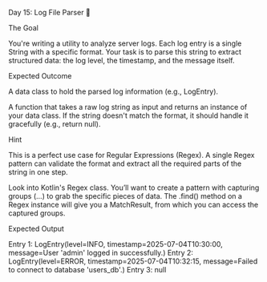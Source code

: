 Day 15: Log File Parser 📜

The Goal

You're writing a utility to analyze server logs. Each log entry is a single String with a specific format. Your task is to parse this string to extract structured data: the log level, the timestamp, and the message itself.

Expected Outcome

A data class to hold the parsed log information (e.g., LogEntry).

A function that takes a raw log string as input and returns an instance of your data class. If the string doesn't match the format, it should handle it gracefully (e.g., return null).

Hint

This is a perfect use case for Regular Expressions (Regex). A single Regex pattern can validate the format and extract all the required parts of the string in one step.

Look into Kotlin's Regex class. You’ll want to create a pattern with capturing groups (...) to grab the specific pieces of data. The .find() method on a Regex instance will give you a MatchResult, from which you can access the captured groups.

Expected Output

Entry 1: LogEntry(level=INFO, timestamp=2025-07-04T10:30:00, message=User 'admin' logged in successfully.)
Entry 2: LogEntry(level=ERROR, timestamp=2025-07-04T10:32:15, message=Failed to connect to database 'users_db'.)
Entry 3: null